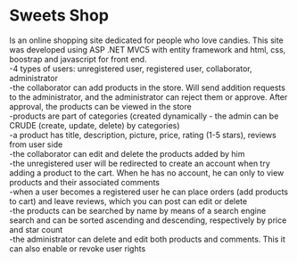 # Sweets Shop
 Is an online shopping site dedicated for people who love candies. This site was developed using ASP .NET MVC5 with entity framework and html, css, boostrap and javascript for front end.  
-4 types of users: unregistered user, registered user, collaborator, administrator  
-the collaborator can add products in the store. Will send addition requests to the administrator, and the administrator can reject them or approve. After approval, the products can be viewed in the store  
-products are part of categories (created dynamically - the admin can be CRUDE (create, update, delete) by categories)  
-a product has title, description, picture, price, rating (1-5 stars), reviews from user side  
-the collaborator can edit and delete the products added by him  
-the unregistered user will be redirected to create an account when try adding a product to the cart. When he has no account, he can only to view products and their associated comments  
-when a user becomes a registered user he can place orders (add products to cart) and leave reviews, which you can post can edit or delete  
-the products can be searched by name by means of a search engine search and can be sorted ascending and descending, respectively by price and star count  
-the administrator can delete and edit both products and comments. This it can also enable or revoke user rights
